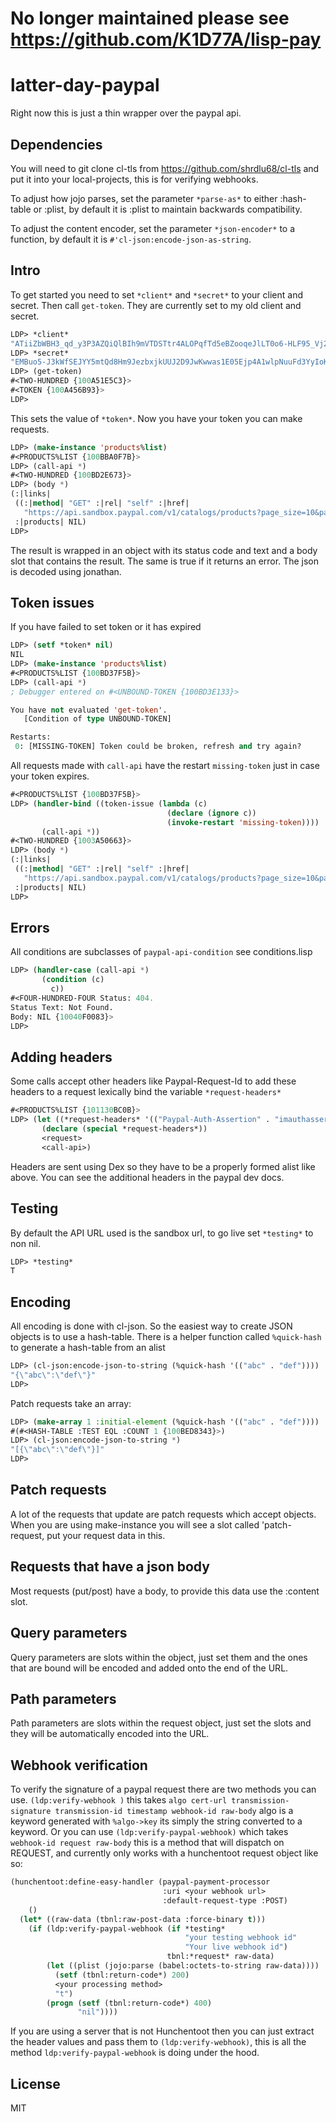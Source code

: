 # No longer maintained please see https://github.com/K1D77A/lisp-pay

# latter-day-paypal
Right now this is just a thin wrapper over the paypal api.

## Dependencies

You will need to git clone cl-tls from  https://github.com/shrdlu68/cl-tls and put it into your local-projects, this is for verifying webhooks.

To adjust how jojo parses, set the parameter `*parse-as*` to either :hash-table or :plist,
by default it is :plist to maintain backwards compatibility. 

To adjust the content encoder, set the parameter `*json-encoder*` to a function, by 
default it is `#'cl-json:encode-json-as-string`. 

## Intro

To get started you need to set `*client*` and `*secret*` to your client and secret. 
Then call `get-token`. They are currently set to my old client and secret.

```lisp
LDP> *client*
"ATiiZbWBH3_qd_y3P3AZQiQlBIh9mVTDSTtr4ALOPqfTd5eBZooqeJlLT0o6-HLF95_Vj2GADaIhp5Ee"
LDP> *secret*
"EMBuo5-J3kWfSEJYY5mtQd8Hm9JezbxjkUUJ2D9JwKwwas1E05Ejp4A1wlpNuuFd3YyIoKZrSxjs9OUb"
LDP> (get-token)
#<TWO-HUNDRED {100A51E5C3}>
#<TOKEN {100A456B93}>
LDP> 
```
This sets the value of `*token*`. 
Now you have your token you can make requests. 
```lisp
LDP> (make-instance 'products%list)
#<PRODUCTS%LIST {100BBA0F7B}>
LDP> (call-api *)
#<TWO-HUNDRED {100BD2E673}>
LDP> (body *)
(:|links|
 ((:|method| "GET" :|rel| "self" :|href|
   "https://api.sandbox.paypal.com/v1/catalogs/products?page_size=10&page=1"))
 :|products| NIL)
LDP> 
```
The result is wrapped in an object with its status code and text and a body slot that 
contains the result. The same is true if it returns an error.
The json is decoded using jonathan.

## Token issues
If you have failed to set token or it has expired
```lisp
LDP> (setf *token* nil)
NIL
LDP> (make-instance 'products%list)
#<PRODUCTS%LIST {100BD37F5B}>
LDP> (call-api *)
; Debugger entered on #<UNBOUND-TOKEN {100BD3E133}>

You have not evaluated 'get-token'.
   [Condition of type UNBOUND-TOKEN]

Restarts:
 0: [MISSING-TOKEN] Token could be broken, refresh and try again?
```
All requests made with `call-api` have the restart `missing-token` just in case your token expires. 

```lisp
#<PRODUCTS%LIST {100BD37F5B}>
LDP> (handler-bind ((token-issue (lambda (c)
                                   (declare (ignore c))
                                   (invoke-restart 'missing-token))))
       (call-api *))
#<TWO-HUNDRED {1003A50663}>
LDP> (body *)
(:|links|
 ((:|method| "GET" :|rel| "self" :|href|
   "https://api.sandbox.paypal.com/v1/catalogs/products?page_size=10&page=1"))
 :|products| NIL)
LDP> 
```

## Errors
All conditions are subclasses of `paypal-api-condition` see conditions.lisp
```lisp
LDP> (handler-case (call-api *)
       (condition (c)
         c))
#<FOUR-HUNDRED-FOUR Status: 404.
Status Text: Not Found.
Body: NIL {10040F0083}>
LDP> 
```

## Adding headers

Some calls accept other headers like Paypal-Request-Id to add these headers to a request lexically bind the variable `*request-headers*`

```lisp
#<PRODUCTS%LIST {101130BC0B}>
LDP> (let ((*request-headers* '(("Paypal-Auth-Assertion" . "imauthassertion"))))
       (declare (special *request-headers*))
       <request> 
       <call-api>)
```
Headers are sent using Dex so they have to be a properly formed alist like above.
You can see the additional headers in the paypal dev docs.

## Testing 
By default the API URL used is the sandbox url, to go live set `*testing*` to non nil.
```lisp
LDP> *testing*
T
```

## Encoding

All encoding is done with cl-json. So the easiest way to create JSON objects is to use 
a hash-table. There is a helper function called `%quick-hash` to generate a hash-table from an alist
```lisp
LDP> (cl-json:encode-json-to-string (%quick-hash '(("abc" . "def"))))
"{\"abc\":\"def\"}"
LDP> 
```
Patch requests take an array:

```lisp
LDP> (make-array 1 :initial-element (%quick-hash '(("abc" . "def"))))
#(#<HASH-TABLE :TEST EQL :COUNT 1 {100BED8343}>)
LDP> (cl-json:encode-json-to-string *)
"[{\"abc\":\"def\"}]"
LDP> 
```

## Patch requests

A lot of the requests that update are patch requests which accept objects. When you are using make-instance you will see a slot called 'patch-request, put your request data in this.

## Requests that have a json body

Most requests (put/post) have a body, to provide this data use the :content slot. 

## Query parameters

Query parameters are slots within the object, just set them and the ones that are bound will be encoded and added onto the end of the URL.

## Path parameters

Path parameters are slots within the request object, just set the slots and they will be automatically encoded into the URL.

## Webhook verification
To verify the signature of a paypal request there are two methods you can use. 
`(ldp:verify-webhook )` this takes `algo cert-url transmission-signature transmission-id timestamp webhook-id raw-body` algo is a keyword generated with `%algo->key` its simply the string converted to a keyword.
Or you can use 
`(ldp:verify-paypal-webhook)` which takes `webhook-id request raw-body` this is a method that will dispatch on REQUEST, and currently only works with a hunchentoot request object like so: 
```lisp
(hunchentoot:define-easy-handler (paypal-payment-processor
                                  :uri <your webhook url>
                                  :default-request-type :POST)
    ()
  (let* ((raw-data (tbnl:raw-post-data :force-binary t)))
    (if (ldp:verify-paypal-webhook (if *testing*
                                       "your testing webhook id"
                                       "Your live webhook id")
                                   tbnl:*request* raw-data)
        (let ((plist (jojo:parse (babel:octets-to-string raw-data))))
          (setf (tbnl:return-code*) 200)
          <your processing method> 
          "t")
        (progn (setf (tbnl:return-code*) 400)
               "nil"))))
```
If you are using a server that is not Hunchentoot then you can just extract the header values and pass them to `(ldp:verify-webhook)`, this is all the method `ldp:verify-paypal-webhook` is doing under the hood. 


## License

MIT

